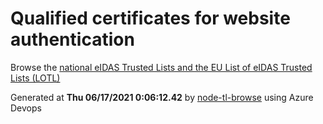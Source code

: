 # Qualified certificates for website authentication 
 Browse the [national eIDAS Trusted Lists and the EU List of eIDAS Trusted Lists (LOTL)](https://webgate.ec.europa.eu/tl-browser/#/) 
 
 
Generated at **Thu 06/17/2021  0:06:12.42** by [node-tl-browse](https://github.com/ymedlop/node-tl-browser) using Azure Devops 
